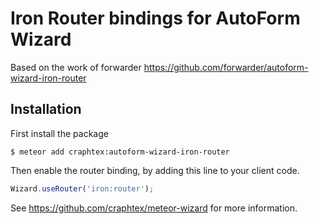Iron Router bindings for AutoForm Wizard
=============

Based on the work of forwarder
https://github.com/forwarder/autoform-wizard-iron-router


## Installation

First install the package
```
$ meteor add craphtex:autoform-wizard-iron-router
```

Then enable the router binding, by adding this line to your client code. 
```js
Wizard.useRouter('iron:router');
```

See https://github.com/craphtex/meteor-wizard for more information.